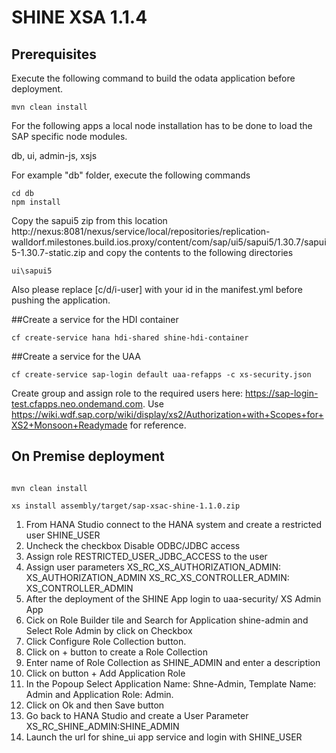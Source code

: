 SHINE XSA 1.1.4
================

## Prerequisites
Execute the following command to build the odata application before deployment. 
```
mvn clean install
```

For the following apps a local node installation has to be done to load the SAP specific node modules.

db, ui, admin-js, xsjs

For example "db" folder, execute the following commands
```
cd db
npm install
```

Copy the sapui5 zip from this location http://nexus:8081/nexus/service/local/repositories/replication-walldorf.milestones.build.ios.proxy/content/com/sap/ui5/sapui5/1.30.7/sapui5-1.30.7-static.zip
and copy the contents to the following directories
```
ui\sapui5

```

Also please replace [c/d/i-user] with your id in the manifest.yml before pushing the application.


##Create a service for the HDI container

```
cf create-service hana hdi-shared shine-hdi-container
```

##Create a service for the UAA

```
cf create-service sap-login default uaa-refapps -c xs-security.json
```
Create group and assign role to the required users here: https://sap-login-test.cfapps.neo.ondemand.com. Use https://wiki.wdf.sap.corp/wiki/display/xs2/Authorization+with+Scopes+for+XS2+Monsoon+Readymade for reference. 

## On Premise deployment
```

mvn clean install

xs install assembly/target/sap-xsac-shine-1.1.0.zip

```

1. From HANA Studio connect to the HANA system and create a restricted user SHINE_USER
2. Uncheck the checkbox Disable ODBC/JDBC access
3. Assign role RESTRICTED_USER_JDBC_ACCESS to the user
4. Assign user parameters 
	XS_RC_XS_AUTHORIZATION_ADMIN: XS_AUTHORIZATION_ADMIN
	XS_RC_XS_CONTROLLER_ADMIN: XS_CONTROLLER_ADMIN
5.  After the deployment of the SHINE App login to uaa-security/ XS Admin App
6. Cick on Role Builder tile and Search for Application shine-admin and Select Role Admin by click on Checkbox
7. Click Configure Role Collection button.
8. Click on + button to create a Role Collection
9. Enter name of Role Collection as SHINE_ADMIN and enter a description
10. Click on button + Add Application Role
11. In the Popoup Select Application Name: Shne-Admin, Template Name: Admin and Application Role: Admin.
12. Click on Ok and then Save button
13. Go back to HANA Studio and create a User Parameter  XS_RC_SHINE_ADMIN:SHINE_ADMIN
14. Launch the url for shine_ui app service and login with SHINE_USER


